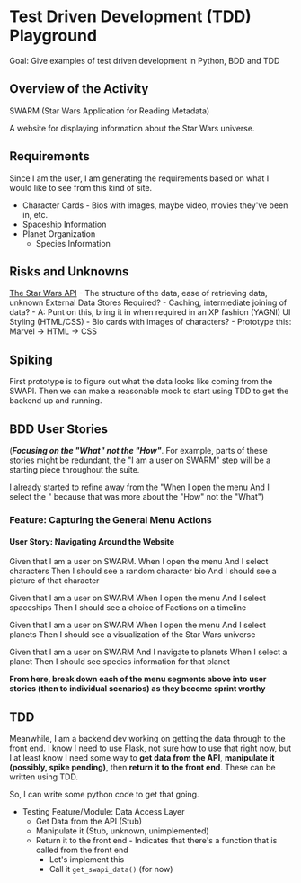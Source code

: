 # Test Driven Development (TDD) Playground

Goal: Give examples of test driven development in Python, BDD and TDD

## Overview of the Activity

SWARM (Star Wars Application for Reading Metadata)

A website for displaying information about the Star Wars universe.

## Requirements

Since I am the user, I am generating the requirements based on what I would like to see from this kind of site.

- Character Cards - Bios with images, maybe video, movies they've been in, etc.
- Spaceship Information
- Planet Organization
    - Species Information

## Risks and Unknowns

[The Star Wars API](https://swapi.co/)
    - The structure of the data, ease of retrieving data, unknown
External Data Stores Required?
    - Caching, intermediate joining of data?
    - A: Punt on this, bring it in when required in an XP fashion (YAGNI)
UI Styling (HTML/CSS)
    - Bio cards with images of characters?
    - Prototype this: Marvel -> HTML -> CSS

## Spiking

First prototype is to figure out what the data looks like coming from the SWAPI.
Then we can make a reasonable mock to start using TDD to get the backend up and running.

## BDD User Stories

(***Focusing on the "What" not the "How"***. For example, parts of these stories might be redundant, the "I am a user on SWARM" step will be a starting piece throughout the suite.

I already started to refine away from the "When I open the menu And I select the <blank>" because that was more about the "How" not the "What")

### Feature: Capturing the General Menu Actions

#### User Story: Navigating Around the Website

Given that I am a user on SWARM.
When I open the menu
And I select characters
Then I should see a random character bio
And I should see a picture of that character

Given that I am a user on SWARM
When I open the menu
And I select spaceships
Then I should see a choice of Factions on a timeline

Given that I am a user on SWARM
When I open the menu
And I select planets
Then I should see a visualization of the Star Wars universe

Given that I am a user on SWARM
And I navigate to planets
When I select a planet
Then I should see species information for that planet

**From here, break down each of the menu segments above into user stories (then to individual scenarios) as they become sprint worthy**

## TDD

Meanwhile, I am a backend dev working on getting the data through to the front end. I know I need to use Flask, not sure how to use that right now, but I at least know I need some way to **get data from the API**, **manipulate it (possibly, spike pending)**, then **return it to the front end**. These can be written using TDD.

So, I can write some python code to get that going.

- Testing Feature/Module: Data Access Layer
    - Get Data from the API (Stub)
    - Manipulate it (Stub, unknown, unimplemented)
    - Return it to the front end - Indicates that there's a function that is called from the front end
        - Let's implement this
        - Call it `get_swapi_data()` (for now)
